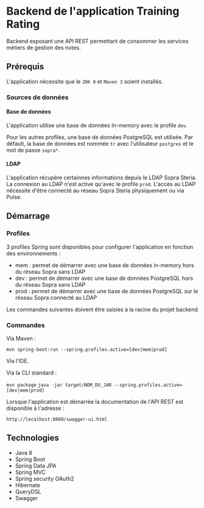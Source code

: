 # Backend de l'application Training Rating

Backend exposant une API REST permettant de consommer les services métiers de gestion des notes.

## Prérequis

L'application nécessite que le `JDK 8` et `Maven 3` soient installés.

### Sources de données

#### Base de données

L'application utilise une base de données In-memory avec le profile `dev`.

Pour les autres profiles, une base de données PostgreSQL est utilisée.
Par défault, la base de données est nommée `tr` avec l'utilisateur `postgres` et le mot de passe `sopra*`.

#### LDAP

L'application récupère certainnes informations depuis le LDAP Sopra Steria.
La connexion au LDAP n'est active qu'avec le profile `prod`.
L'accès au LDAP nécessite d'être connecté au réseau Sopra Steria physiquement ou via Pulse.

## Démarrage

### Profiles

3 profiles Spring sont disponibles pour configurer l'application en fonction des environnements :

* mem : permet de démarrer avec une base de données in-memory hors du réseau Sopra sans LDAP
* dev : permet de démarrer avec une base de données PostgreSQL hors du réseau Sopra sans LDAP
* prod : permet de démarrer avec une base de données PostgreSQL sur le réseau Sopra connecté au LDAP

Les commandes suivantes doivent être saisies à la racine du projet backend

### Commandes

Via Maven : 

`mvn spring-boot:run --spring.profiles.active=[dev|mem|prod]`

Via l'IDE.

Via la CLI standard :

`mvn package`
`java -jar target/NOM_DU_JAR --spring.profiles.active=[dev|mem|prod]`

Lorsque l'application est démarrée la documentation de l'API REST est disponible à l'adresse :

`http://localhost:8080/swagger-ui.html`

## Technologies

* Java 8
* Spring Boot
* Spring Data JPA
* Spring MVC
* Spring security OAuth2
* Hibernate
* QueryDSL
* Swagger